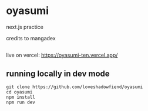 # oyasumi

next.js practice

credits to mangadex

##

live on vercel: https://oyasumi-ten.vercel.app/

## running locally in dev mode

```
git clone https://github.com/loveshadowfiend/oyasumi
cd oyasumi
npm install
npm run dev
```
